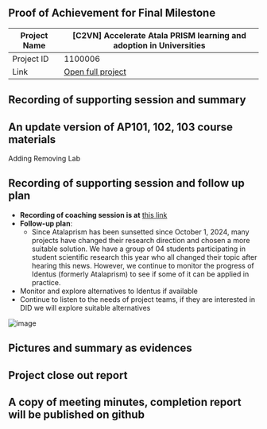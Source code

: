 ##  Proof of Achievement for Final Milestone
|  Project Name |[C2VN] Accelerate Atala PRISM learning and adoption in Universities|
| ------------ | ------------ |
| Project ID  | 1100006 |
|  Link  |  [Open full project](https://projectcatalyst.io/funds/11/cardano-open-ecosystem/c2vn-accelerate-atala-prism-learning-and-adoption-in-universities-8d47f) |

## Recording of supporting session and summary
## An update version of AP101, 102, 103 course materials 
Adding
Removing
Lab
## Recording of supporting session and follow up plan
- **Recording of coaching session is at** [this link](https://youtu.be/1HOR4x4koLo)
- **Follow-up plan**:
  - Since Atalaprism has been sunsetted since October 1, 2024, many projects have changed their research direction and chosen a more suitable solution. We have a group of 04 students participating in student scientific research this year who all changed their topic after hearing this news.
  However, we continue to monitor the progress of Identus (formerly Atalaprism) to see if some of it can be applied in practice.
 - Monitor and explore alternatives to Identus if available 
 - Continue to listen to the needs of project teams, if they are interested in DID we will explore suitable alternatives
   
  ![image](https://github.com/user-attachments/assets/98b274ab-5cde-4677-bc7d-c253b6ee5994)


## Pictures and summary as evidences

## Project close out report
## A copy of meeting minutes, completion report will be published on github
